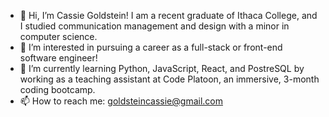 - 👋 Hi, I’m Cassie Goldstein! I am a recent graduate of Ithaca College, and I studied communication management and design with a minor in computer science.
- 👀 I’m interested in pursuing a career as a full-stack or front-end software engineer!
- 🌱 I’m currently learning Python, JavaScript, React, and PostreSQL by working as a teaching assistant at Code Platoon, an immersive, 3-month coding bootcamp. 
- 📫 How to reach me: goldsteincassie@gmail.com
